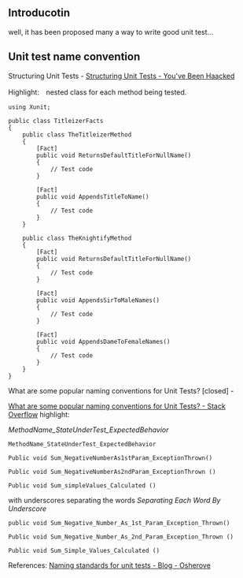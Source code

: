 ## Introducotin 

well, it has been proposed many a way to write good unit test... 


## Unit test name convention

Structuring Unit Tests - 
[Structuring Unit Tests - You've Been Haacked](http://haacked.com/archive/2012/01/02/structuring-unit-tests.aspx/)

Highlight:　nested class for each method being tested.

```
using Xunit;

public class TitleizerFacts
{
    public class TheTitleizerMethod
    {
        [Fact]
        public void ReturnsDefaultTitleForNullName()
        {
            // Test code
        }

        [Fact]
        public void AppendsTitleToName()
        {
            // Test code
        }
    }

    public class TheKnightifyMethod
    {
        [Fact]
        public void ReturnsDefaultTitleForNullName()
        {
            // Test code
        }

        [Fact]
        public void AppendsSirToMaleNames()
        {
            // Test code
        }

        [Fact]
        public void AppendsDameToFemaleNames()
        {
            // Test code
        }
    }
}
```

What are some popular naming conventions for Unit Tests? [closed] - 

[What are some popular naming conventions for Unit Tests? - Stack Overflow](http://stackoverflow.com/questions/96297/what-are-some-popular-naming-conventions-for-unit-tests)
highlight:

*MethodName_StateUnderTest_ExpectedBehavior*
```
MethodName_StateUnderTest_ExpectedBehavior

Public void Sum_NegativeNumberAs1stParam_ExceptionThrown() 

Public void Sum_NegativeNumberAs2ndParam_ExceptionThrown () 

Public void Sum_simpleValues_Calculated ()
```


with underscores separating the words
*Separating Each Word By Underscore*

```
public void Sum_Negative_Number_As_1st_Param_Exception_Thrown() 

Public void Sum_Negative_Number_As_2nd_Param_Exception_Thrown () 

Public void Sum_Simple_Values_Calculated ()

```

References: [Naming standards for unit tests - Blog - Osherove](http://osherove.com/blog/2005/4/3/naming-standards-for-unit-tests.html)

